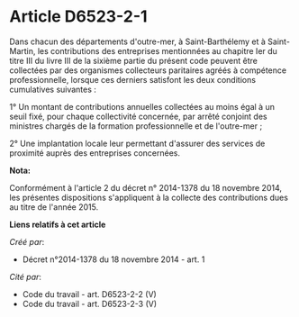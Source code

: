 # Article D6523-2-1

Dans chacun des départements d'outre-mer, à Saint-Barthélemy et à Saint-Martin, les contributions des entreprises mentionnées
au chapitre Ier du titre III du livre III de la sixième partie du présent code peuvent être collectées par des organismes
collecteurs paritaires agréés à compétence professionnelle, lorsque ces derniers satisfont les deux conditions cumulatives
suivantes : 

1° Un montant de contributions annuelles collectées au moins égal à un seuil fixé, pour chaque collectivité concernée, par
arrêté conjoint des ministres chargés de la formation professionnelle et de l'outre-mer ; 

2° Une implantation locale leur permettant d'assurer des services de proximité auprès des entreprises concernées.

**Nota:**

Conformément à l'article 2 du décret n° 2014-1378 du 18 novembre 2014, les présentes dispositions s'appliquent à la collecte
des contributions dues au titre de l'année 2015.

**Liens relatifs à cet article**

_Créé par_:

  - Décret n°2014-1378 du 18 novembre 2014 - art. 1

_Cité par_:

  - Code du travail - art. D6523-2-2 (V)
  - Code du travail - art. D6523-2-3 (V)
